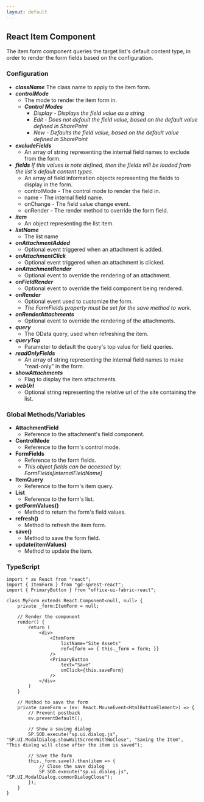 ```yaml
---
layout: default
---
```


## React Item Component

The item form component queries the target list's default content type, in order to render the form fields based on the configuration.

### Configuration
* _**className**_
    The class name to apply to the item form.
* _**controlMode**_
    * The mode to render the item form in.
    * _**Control Modes**_
        * _Display - Displays the field value as a string_
        * _Edit - Does not default the field value, based on the default value defined in SharePoint_
        * _New - Defaults the field value, based on the default value defined in SharePoint_
* _**excludeFields**_
    * An array of string representing the internal field names to exclude from the form.
* _**fields**_
    _If this values is note defined, then the fields will be loaded from the list's default content types._
    * An array of field information objects representing the fields to display in the form.
    * controlMode - The control mode to render the field in.
    * name - The internal field name.
    * onChange - The field value change event.
    * onRender - The render method to override the form field.
* _**item**_
    * An object representing the list item.
* _**listName**_
    * The list name
* _**onAttachmentAdded**_
    * Optional event triggered when an attachment is added.
* _**onAttachmentClick**_
    * Optional event triggered when an attachment is clicked.
* _**onAttachmentRender**_
    * Optional event to override the rendering of an attachment.
* _**onFieldRender**_
    * Optional event to override the field component being rendered.
* _**onRender**_
    * Optional event used to customize the form.
    * _The FormFields property must be set for the save method to work._
* _**onRenderAttachments**_
    * Optional event to override the rendering of the attachments.
* _**query**_
    * The OData query, used when refreshing the item.
* _**queryTop**_
    * Parameter to default the query's top value for field queries.
* _**readOnlyFields**_
    * An array of string representing the internal field names to make "read-only" in the form.
* _**showAttachments**_
    * Flag to display the item attachments.
* _**webUrl**_
    * Optional string representing the relative url of the site containing the list.

### Global Methods/Variables
* **AttachmentField**
    * Reference to the attachment's field component.
* **ControlMode**
    * Reference to the form's control mode.
* **FormFields**
    * Reference to the form fields.
    * _This object fields can be accessed by: FormFields[internalFieldName]_
* **ItemQuery**
    * Reference to the form's item query.
* **List**
    * Reference to the form's list.
* **getFormValues()**
    * Method to return the form's field values.
* **refresh()**
    * Method to refresh the item form.
* **save()**
    * Method to save the form field.
* **update(itemValues)**
    * Method to update the item.

### TypeScript

```tsx
import * as React from "react";
import { ItemForm } from "gd-sprest-react";
import { PrimaryButton } from "office-ui-fabric-react";

class MyForm extends React.Component<null, null> {
    private _form:ItemForm = null;

    // Render the component
    render() {
        return (
            <div>
                <ItemForm
                    listName="Site Assets"
                    ref={form => { this._form = form; }}
                />
                <PrimaryButton
                    text="Save"
                    onClick={this.saveForm}
                />
            </div>
        )
    }

    // Method to save the form
    private saveForm = (ev: React.MouseEvent<HtmlButtonElement>) => {
        // Prevent postback
        ev.preventDefault();

        // Show a saving dialog
        SP.SOD.execute("sp.ui.dialog.js", "SP.UI.ModalDialog.showWaitScreenWithNoClose", "Saving the Item", "This dialog will close after the item is saved");

        // Save the form
        this._form.save().then(item => {
            // Close the save dialog
            SP.SOD.execute("sp.ui.dialog.js", "SP.UI.ModalDialog.commonDialogClose");
        });
    }
}
```